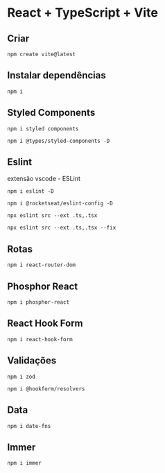 # React + TypeScript + Vite

## Criar

`npm create vite@latest`

## Instalar dependências

`npm i`

## Styled Components

`npm i styled components`

`npm i @types/styled-components -D`

## Eslint

<p>extensão vscode - ESLint</p>

`npm i eslint -D`

`npm i @rocketseat/eslint-config -D`

`npx eslint src --ext .ts,.tsx`

`npx eslint src --ext .ts,.tsx --fix`

## Rotas

`npm i react-router-dom`

## Phosphor React

`npm i phosphor-react`

## React Hook Form

`npm i react-hook-form`

## Validações

`npm i zod`

`npm i @hookform/resolvers`

## Data

`npm i date-fns`

## Immer 

`npm i immer`